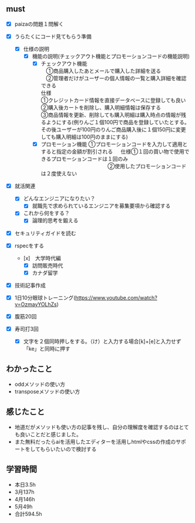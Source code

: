 

## must
- [x] paizaの問題１問解く   
- [x] うらたくにコード見てもらう準備   
  - [x] 仕様の説明
    - [x] 機能の説明(チェックアウト機能とプロモーションコードの機能説明)   
      - [x] チェックアウト機能   
        　①商品購入したあとメールで購入した詳細を送る   
        　②管理者だけがユーザーの個人情報の一覧と購入詳細を確認できる  
          仕様  
              ①クレジットカード情報を直接データベースに登録しても良い  
              ②購入後カートを削除し、購入明細情報は保存する   
              ③商品情報を更新、削除しても購入明細は購入時点の情報が残るようにする(例りんご１個100円で商品を登録していたとする。その後ユーザーが100円のりんご商品購入後に１個150円に変更しても購入明細は100円のままにする)
      - [x] プロモーション機能
        ①プロモーションコードを入力して適用とすると指定の金額が割引される
        　  仕様①１回の買い物で使用できるプロモーションコードは１回のみ
        　　　　　　　　　　　　　②使用したプロモーションコードは２度使えない
        
- [x] 就活関連  
  - [x] どんなエンジニアになりたい？   
    - [x] 就職先で求められているエンジニアを募集要項から確認する
  - [x] これから何をする？
    - [x] 論理的思考を鍛える
- [x] セキュリティガイドを読む
- [x] rspecをする

   - [x]　大学時代編
     - [x] 訪問販売時代
     - [x] カナダ留学

- [x] 技術記事作成      
- [x] 1日10分眼球トレーニング(https://www.youtube.com/watch?v=OzmayYOLhZs)
- [x] 腹筋20回
- [x] 寿司打3回
  - [x] 文字を２個同時押しをする。（け）と入力する場合[k]+[e]と入力せず「ke」と同時に押す



## わかったこと
- oddメソッドの使い方
- transposeメソッドの使い方





## 感じたこと
- 地道だがメソッドも使い方の記事を残し、自分の理解度を確認するのはとても良いことだと感じました。
- また無料だったらaiを活用したエディターを活用しhtmlやcssの作成のサポートをしてもらいたいので検討する



## 学習時間
  - 本日3.5h
  - 3月137h
  - 4月146h
  - 5月49h
  - 合計594.5h
    
